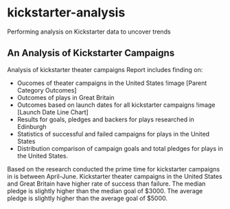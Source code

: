 # kickstarter-analysis
Performing analysis on Kickstarter data to uncover trends
## An Analysis of Kickstarter Campaigns 
Analysis of kickstarter theater campaigns
Report includes finding on:
* Oucomes of theater campaigns in the United States !image [Parent Category Outcomes]
* Outcomes of plays in Great Britain 
* Outcomes based on launch dates for all kickstarter campaigns !image [Launch Date Line Chart]
* Results for goals, pledges and backers for plays researched in Edinburgh
* Statistics of successful and failed campaigns for plays in the United States 
* Distribution comparison of campaign goals and total pledges for plays in the United States. 

Based on the research conducted the prime time for kickstarter campaigns in is between April-June. Kickstarter theater campaigns in the United States and Great Britain have higher rate of success than failure. The median pledge is slightly higher than the median goal of $3000. The average pledge is slightly higher than the average goal of $5000. 
